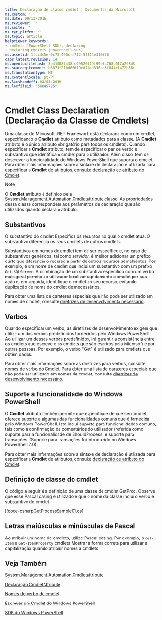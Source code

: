 ```yaml
---
title: Declaração de classe cmdlet | Documentos da Microsoft
ms.custom: ''
ms.date: 09/13/2016
ms.reviewer: ''
ms.suite: ''
ms.tgt_pltfrm: ''
ms.topic: article
helpviewer_keywords:
- cmdlets [PowerShell SDK], declaring
- declaring cmdlets [PowerShell SDK]
ms.assetid: 1fcc4c5e-0c75-496c-a712-5f844e310576
caps.latest.revision: 14
ms.openlocfilehash: 3e410087438ac99526049f99e5c768c017a29848
ms.sourcegitcommit: b6871f21bd666f9cd71dd336bb3f844cf472b56c
ms.translationtype: MT
ms.contentlocale: pt-PT
ms.lasthandoff: 02/03/2019
ms.locfileid: "56845725"
---
```

# <a name="cmdlet-class-declaration"></a>Cmdlet Class Declaration (Declaração da Classe de Cmdlets)

Uma classe de Microsoft .NET Framework está declarada como um cmdlet, especificando o **Cmdlet** atributo como metadados para a classe. (A **Cmdlet** atributo é o único atributo obrigatório para todos os cmdlets). Quando especificar a **Cmdlet** atributo, tem de especificar o par de verbo e substantivo que identifica o cmdlet para o utilizador. Além disso, tem de descrever a funcionalidade do Windows PowerShell que suporta o cmdlet. Para obter mais informações sobre a sintaxe de declaração é utilizada para especificar a **Cmdlet** de atributos, consulte [declaração de atributo do Cmdlet](./cmdlet-attribute-declaration.md).

> [!NOTE]
> O **Cmdlet** atributo é definido pela [System.Management.Automation.Cmdletattribute](/dotnet/api/System.Management.Automation.CmdletAttribute) classe. As propriedades dessa classe correspondem aos parâmetros de declaração que são utilizados quando declara o atributo.

## <a name="nouns"></a>Substantivos

O substantivo do cmdlet Especifica os recursos no qual o cmdlet atua. O substantivo diferencia os seus cmdlets de outros cmdlets.

Substantivos em nomes de cmdlet tem de ser específico e, no caso de substantivos genéricos, tal como *servidor*, é melhor adicionar um prefixo curto que diferencia o recurso a partir de outros recursos semelhantes. Por exemplo, é um nome de cmdlet que inclui um substantivo com um prefixo `Get-SQLServer`. A combinação de um substantivo específico com um verbo mais geral permite ao utilizador localizar rapidamente o cmdlet por sua ação e, em seguida, identifique o cmdlet ao seu recurso, evitando duplicação de nome do cmdlet desnecessários.

Para obter uma lista de carateres especiais que não pode ser utilizado em nomes de cmdlet, consulte [diretrizes de desenvolvimento necessário](./required-development-guidelines.md).

## <a name="verbs"></a>Verbos

Quando especificar um verbo, as diretrizes de desenvolvimento exigem que utilize um dos verbos predefinidos fornecidos pelo Windows PowerShell. Ao utilizar um desses verbos predefinidos, irá garantir a consistência entre os cmdlets que escreve e os cmdlets que são escritos pela Microsoft e por outras pessoas. Por exemplo, o verbo "Get" é utilizado para cmdlets que obtêm dados.

Para obter mais informações sobre as diretrizes para verbos, consulte [nomes de verbo do Cmdlet](./approved-verbs-for-windows-powershell-commands.md). Para obter uma lista de carateres especiais que não pode ser utilizado em nomes de cmdlet, consulte [diretrizes de desenvolvimento necessário](./required-development-guidelines.md).

## <a name="supporting-windows-powershell-functionality"></a>Suporte a funcionalidade do Windows PowerShell

O **Cmdlet** atributo também permite que especifique de que seu cmdlet oferece suporte a algumas das funcionalidades comuns que é fornecida pelo Windows PowerShell. Isto inclui suporte para funcionalidades comuns, tais como a confirmação de comentários do utilizador (referida como suporte para a funcionalidade de ShouldProcess) e suporte para transações. (Suporte para transações foi introduzido no Windows PowerShell 2.0).

Para obter mais informações sobre a sintaxe de declaração é utilizada para especificar a **Cmdlet** de atributos, consulte [declaração de atributo do Cmdlet](./cmdlet-attribute-declaration.md).

## <a name="cmdlet-class-definition"></a>Definição de classe do cmdlet

O código a seguir é a definição de uma classe de cmdlet GetProc. Observe que esse Pascal casing é utilizado e que o nome da classe inclui o verbo e substantivo do cmdlet.

[!code-csharp[GetProcessSample01.cs](../../powershell-sdk-samples/SDK-2.0/csharp/GetProcessSample01/GetProcessSample01.cs#L33-L34 "GetProcessSample01.cs")]

## <a name="pascal-casing"></a>Letras maiúsculas e minúsculas de Pascal

Ao atribuir um nome de cmdlets, utilize Pascal casing. Por exemplo, o `Get-Item` e `Get-ItemProperty` cmdlets Mostrar a forma correta para utilizar a capitalização quando atribuir nomes a cmdlets.

## <a name="see-also"></a>Veja Também

[System.Management.Automation.Cmdletattribute](/dotnet/api/System.Management.Automation.CmdletAttribute)

[Declaração CmdletAttribute](./cmdlet-attribute-declaration.md)

[Nomes de verbo do cmdlet](./approved-verbs-for-windows-powershell-commands.md)

[Escrever um Cmdlet do Windows PowerShell](./writing-a-windows-powershell-cmdlet.md)

[SDK do Windows PowerShell](../windows-powershell-reference.md)

